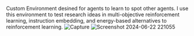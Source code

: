 Custom Environment desined for agents to learn to spot other agents.
I use this environment to test research ideas in multi-objective reinforcement learning, instruction embedding, and energy-based alternatives to reinforcement learning.
![Capture](https://github.com/user-attachments/assets/77d62fa9-f27d-4acd-aea1-55d4e5780b43)
![Screenshot 2024-06-22 221055](https://github.com/user-attachments/assets/9d86c2fb-4be2-4ac2-b0ca-7e9678010615)
